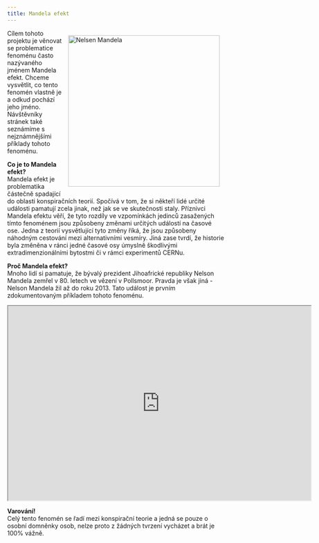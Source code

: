 ```yaml
---
title: Mandela efekt
---
```


<img src="https://is.muni.cz/www/481227/me2.jpg" alt="Nelsen Mandela" height="350px" style="float: right; margin: 13px;">

Cílem tohoto projektu je věnovat se problematice fenoménu často nazývaného jménem Mandela efekt. Chceme vysvětlit, co tento fenomén vlastně je a odkud pochází jeho jméno. Návštěvníky stránek také seznámíme s nejznámnějšími příklady tohoto fenoménu.  


**Co je to Mandela efekt?**  
Mandela efekt je problematika částečně spadající do oblasti konspiračních teorií. Spočívá v tom, že si někteří lidé určité události pamatují zcela jinak, než jak se ve skutečnosti staly. Příznivci Mandela efektu věří, že tyto rozdíly ve vzpomínkách jedinců zasažených tímto fenoménem jsou způsobeny změnami určitých událostí na časové ose. Jedna z teorií vysvětlující tyto změny říká, že jsou způsobeny náhodným cestování mezi alternativními vesmíry. Jiná zase tvrdí, že historie byla změněna v ránci jedné časové osy úmyslně škodlivými extradimenzionálními bytostmi či v rámci experimentů CERNu.  

**Proč Mandela efekt?**  
Mnoho lidí si pamatuje, že bývalý prezident Jihoafrické republiky Nelson Mandela zemřel v 80. letech ve vězení v Pollsmoor. Pravda je však jiná - Nelson Mandela žil až do roku 2013. Tato událost je prvním zdokumentovaným příkladem tohoto fenoménu.  

<iframe width="700px" height="450px" src="https://www.youtube.com/embed/VoD6x1IugNg" allowfullscreen></iframe>

**Varování!**  
Celý tento fenomén se řadí mezi konspirační teorie a jedná se pouze o osobní domněnky osob, nelze proto z žádných tvrzení vycházet a brát je 100% vážně.
 
